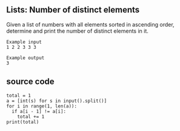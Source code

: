 ##  Lists: Number of distinct elements

Given a list of numbers with all elements sorted in ascending order, determine and print the number of distinct elements in it.

```
Example input
1 2 2 3 3 3

Example output
3
```

## source code
```
total = 1
a = [int(s) for s in input().split()]
for i in range(1, len(a)):
  if a[i - 1] != a[i]:
    total += 1
print(total)
```
